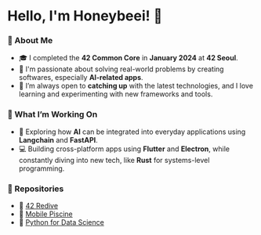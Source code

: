 # Hello, I'm Honeybeei! 🐝

### 🚀 About Me
- 🎓 I completed the **42 Common Core** in **January 2024** at **42 Seoul**.
- 🤖 I'm passionate about solving real-world problems by creating softwares, especially **AI-related apps**.
- 🌱 I’m always open to **catching up** with the latest technologies, and I love learning and experimenting with new frameworks and tools.

### 🚧 What I’m Working On
- 🌱 Exploring how **AI** can be integrated into everyday applications using **Langchain** and **FastAPI**.
- 💻 Building cross-platform apps using **Flutter** and **Electron**, while constantly diving into new tech, like **Rust** for systems-level programming.

### 🌟 Repositories
- 🔁 [42 Redive](https://github.com/Honeybeei/42-Redive)
- 📱 [Mobile Piscine](https://github.com/Honeybeei/42-mobile-piscine)
- 🐍 [Python for Data Science](https://github.com/Honeybeei/42-python-for-data-science?tab=readme-ov-file)
